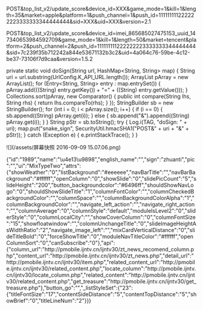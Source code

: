 POST&top_list_v2/update_score&device_id=XXX&game_mode=1&kill=1&length=35&market=apple&platform=1&push_channel=1&push_id=111111111222222223333333344444444&sid=XXX&uid=XXX&version=2.1

POST&top_list_v2/update_score&device_id=imei_865685027475153_uuid_147340653984592709&game_mode=1&kill=1&length=50&market=tencent&platform=2&push_channel=2&push_id=111111111222222223333333344444444&sid=7c239f35b712242a844e53671132b3c2&uid=4a064c76-59be-4c12-be37-73106f7d9caa&version=1.5.2


 private static void doSign(String url, HashMap<String, String> map) { String uri = url.substring(UrlConfig.K_API_URL.length()); ArrayList<String> pArray = new ArrayList(); for (Entry<String, String> entry : map.entrySet()) { pArray.add(((String) entry.getKey()) + "=" + ((String) entry.getValue())); } Collections.sort(pArray, new Comparator<String>() { public int compare(String lhs, String rhs) { return lhs.compareTo(rhs); } }); StringBuilder sb = new StringBuilder(); for (int i = 0; i < pArray.size(); i++) { if (i == 0) { sb.append((String) pArray.get(i)); } else { sb.append("&").append((String) pArray.get(i)); } } String pStr = sb.toString(); try { Log.i(TAG, "doSign: " + uri); map.put("snake_sign", SecurityUtil.hmacSHA1("POST&" + uri + "&" + pStr)); } catch (Exception e) { e.printStackTrace(); } }


![](/assets/屏幕快照 2016-09-09 15.07.06.png)






{"id":"1989","name":"\u4e13\u9898","english_name":"","sign":"zhuanti","pic":"","ui":"MixTypeTwo","attrs":{"showWeather":"0","listBackground":"#eeeeee","navBarTitle":"","navBarBackground":"#ffffff","openColumn":"0","showSlide":"0","slidePicCount":"5","slideHeight":"200","button_backgroundcolor":"#6496ff","shouldShowNavLogo":"0","shouldShowSlideTitle":"1","columnFontColor":"","columnCheckedBackgroundColor":"","columnSpace":"","columnBackgroundColorAlpha":"1","columnBackgroundColor":"","navigate_left_action":"","navigate_right_action":"","columnAverage":"0","columnStyle":"default","moduleIsLevel2":"0","sliderStyle":"0","columnLocalCity":"","showCoverColumn":"0","columnFontSize":"15","showfloatwindow":"","colomnUnchangeTitle":"0","slideImageHeightAsWidthRatio":"2","navigate_image_left":"","mixCardVerticalDistance":"0","slideTitleBold":"0","forceShowTitle":"0","moduleNavTitleColor":"#ffffff","openColumnSort":"0","canSubscribe":"0"},"api":{"column_url":"http:\/\/pmobile.ijntv.cn\/ijntv30\/zt_news_recomend_column.php","content_url":"http:\/\/pmobile.ijntv.cn\/ijntv30\/zt_news.php","detail_url":"http:\/\/pmobile.ijntv.cn\/ijntv30\/item.php","related_content_url":"http:\/\/pmobile.ijntv.cn\/ijntv30\/related_content.php","locate_column":"http:\/\/pmobile.ijntv.cn\/ijntv30\/locate_column.php","related_content":"http:\/\/pmobile.ijntv.cn\/ijntv30\/related_content.php","get_treasure":"http:\/\/pmobile.ijntv.cn\/ijntv30\/get_treasure.php"},"button_go":"","_listStyleSet":{"23":{"titleFontSize":"17","contentSideDistance":"5","contentTopDistance":"5","showBrief":"0","titleLineNum":"2"}}}

